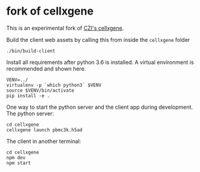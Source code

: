 # fork of cellxgene

This is an experimental fork of [CZI's cellxgene](https://github.com/chanzuckerberg/cellxgene).

Build the client web assets by calling this from inside the `cellxgene` folder

```
./bin/build-client
```

Install all requirements after python 3.6 is installed.
A virtual environment is recommended and shown here.

```
VENV=../
virtualenv -p `which python3` $VENV
source $VENV/bin/activate
pip install -e .
```

One way to start the python server and the client app during development. The
python server:

```
cd cellxgene
cellxgene launch pbmc3k.h5ad
```

The client in another terminal:

```
cd cellxgene
npm dev
npm start
```
